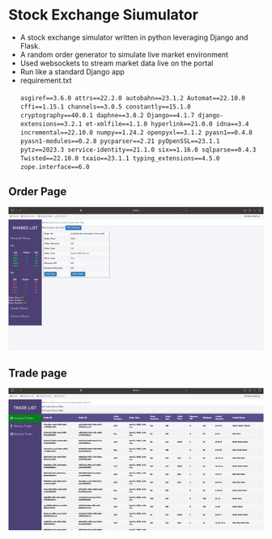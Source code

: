 # Stock Exchange Siumulator
- A stock exchange simulator written in python leveraging Django and Flask.
- A random order generator to simulate live market environment
- Used websockets to stream market data live on the portal
- Run like a standard Django app
- requirement.txt\
\
`asgiref==3.6.0
attrs==22.2.0
autobahn==23.1.2
Automat==22.10.0
cffi==1.15.1
channels==3.0.5
constantly==15.1.0
cryptography==40.0.1
daphne==3.0.2
Django==4.1.7
django-extensions==3.2.1
et-xmlfile==1.1.0
hyperlink==21.0.0
idna==3.4
incremental==22.10.0
numpy==1.24.2
openpyxl==3.1.2
pyasn1==0.4.8
pyasn1-modules==0.2.8
pycparser==2.21
pyOpenSSL==23.1.1
pytz==2023.3
service-identity==21.1.0
six==1.16.0
sqlparse==0.4.3
Twisted==22.10.0
txaio==23.1.1
typing_extensions==4.5.0
zope.interface==6.0
`
## Order Page
![](./images/Order_page.png)

## Trade page
![](./images/Trade_page.png)